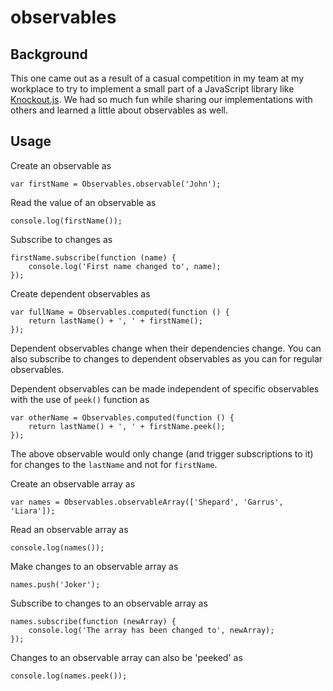 # observables

## Background

This one came out as a result of a casual competition in my team at my workplace to try to implement a small part of a JavaScript library like [Knockout.js](https://knockoutjs.com).
We had so much fun while sharing our implementations with others and learned a little about observables as well.

## Usage

Create an observable as

    var firstName = Observables.observable('John');

Read the value of an observable as

    console.log(firstName());

Subscribe to changes as

    firstName.subscribe(function (name) {
        console.log('First name changed to', name);
    });

Create dependent observables as

    var fullName = Observables.computed(function () {
        return lastName() + ', ' + firstName();
    });

Dependent observables change when their dependencies change. You can also subscribe to changes to dependent observables as you can for regular observables.

Dependent observables can be made independent of specific observables with the use of `peek()` function as

    var otherName = Observables.computed(function () {
        return lastName() + ', ' + firstName.peek();
    });

The above observable would only change (and trigger subscriptions to it) for changes to the `lastName` and not for `firstName`.

Create an observable array as

    var names = Observables.observableArray(['Shepard', 'Garrus', 'Liara']);

Read an observable array as

    console.log(names());

Make changes to an observable array as

    names.push('Joker');

Subscribe to changes to an observable array as

    names.subscribe(function (newArray) {
        console.log('The array has been changed to', newArray);
    });

Changes to an observable array can also be 'peeked' as

    console.log(names.peek());
